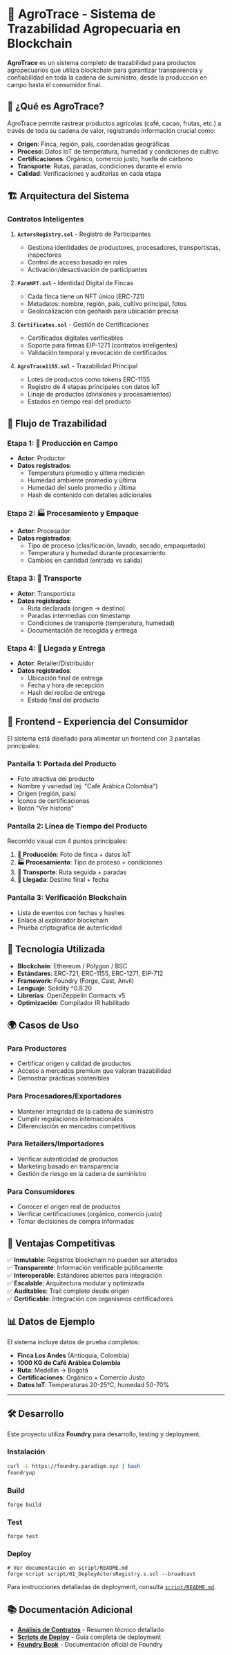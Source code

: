 # 🌱 AgroTrace - Sistema de Trazabilidad Agropecuaria en Blockchain

**AgroTrace** es un sistema completo de trazabilidad para productos agropecuarios que utiliza blockchain para garantizar transparencia y confiabilidad en toda la cadena de suministro, desde la producción en campo hasta el consumidor final.

## 🎯 ¿Qué es AgroTrace?

AgroTrace permite rastrear productos agrícolas (café, cacao, frutas, etc.) a través de toda su cadena de valor, registrando información crucial como:

- **Origen**: Finca, región, país, coordenadas geográficas
- **Proceso**: Datos IoT de temperatura, humedad y condiciones de cultivo
- **Certificaciones**: Orgánico, comercio justo, huella de carbono
- **Transporte**: Rutas, paradas, condiciones durante el envío
- **Calidad**: Verificaciones y auditorías en cada etapa

## 🏗️ Arquitectura del Sistema

### Contratos Inteligentes

1. **`ActorsRegistry.sol`** - Registro de Participantes
   - Gestiona identidades de productores, procesadores, transportistas, inspectores
   - Control de acceso basado en roles
   - Activación/desactivación de participantes

2. **`FarmNFT.sol`** - Identidad Digital de Fincas
   - Cada finca tiene un NFT único (ERC-721)
   - Metadatos: nombre, región, país, cultivo principal, fotos
   - Geolocalización con geohash para ubicación precisa

3. **`Certificates.sol`** - Gestión de Certificaciones
   - Certificados digitales verificables
   - Soporte para firmas EIP-1271 (contratos inteligentes)
   - Validación temporal y revocación de certificados

4. **`AgroTrace1155.sol`** - Trazabilidad Principal
   - Lotes de productos como tokens ERC-1155
   - Registro de 4 etapas principales con datos IoT
   - Linaje de productos (divisiones y procesamientos)
   - Estados en tiempo real del producto

## 🔄 Flujo de Trazabilidad

### Etapa 1: 🌾 Producción en Campo
- **Actor**: Productor
- **Datos registrados**:
  - Temperatura promedio y última medición
  - Humedad ambiente promedio y última
  - Humedad del suelo promedio y última
  - Hash de contenido con detalles adicionales

### Etapa 2: 🏭 Procesamiento y Empaque
- **Actor**: Procesador
- **Datos registrados**:
  - Tipo de proceso (clasificación, lavado, secado, empaquetado)
  - Temperatura y humedad durante procesamiento
  - Cambios en cantidad (entrada vs salida)

### Etapa 3: 🚛 Transporte
- **Actor**: Transportista
- **Datos registrados**:
  - Ruta declarada (origen → destino)
  - Paradas intermedias con timestamp
  - Condiciones de transporte (temperatura, humedad)
  - Documentación de recogida y entrega

### Etapa 4: 🏪 Llegada y Entrega
- **Actor**: Retailer/Distribuidor
- **Datos registrados**:
  - Ubicación final de entrega
  - Fecha y hora de recepción
  - Hash del recibo de entrega
  - Estado final del producto

## 📱 Frontend - Experiencia del Consumidor

El sistema está diseñado para alimentar un frontend con 3 pantallas principales:

### Pantalla 1: Portada del Producto
- Foto atractiva del producto
- Nombre y variedad (ej: "Café Arábica Colombia")
- Origen (región, país)
- Íconos de certificaciones
- Botón "Ver historia"

### Pantalla 2: Línea de Tiempo del Producto
Recorrido visual con 4 puntos principales:
1. **🌾 Producción**: Foto de finca + datos IoT
2. **🏭 Procesamiento**: Tipo de proceso + condiciones
3. **🚛 Transporte**: Ruta seguida + paradas
4. **🏪 Llegada**: Destino final + fecha

### Pantalla 3: Verificación Blockchain
- Lista de eventos con fechas y hashes
- Enlace al explorador blockchain
- Prueba criptográfica de autenticidad

## 🔧 Tecnología Utilizada

- **Blockchain**: Ethereum / Polygon / BSC
- **Estándares**: ERC-721, ERC-1155, ERC-1271, EIP-712
- **Framework**: Foundry (Forge, Cast, Anvil)
- **Lenguaje**: Solidity ^0.8.20
- **Librerías**: OpenZeppelin Contracts v5
- **Optimización**: Compilador IR habilitado

## 🌍 Casos de Uso

### Para Productores
- Certificar origen y calidad de productos
- Acceso a mercados premium que valoran trazabilidad
- Demostrar prácticas sostenibles

### Para Procesadores/Exportadores
- Mantener integridad de la cadena de suministro
- Cumplir regulaciones internacionales
- Diferenciación en mercados competitivos

### Para Retailers/Importadores
- Verificar autenticidad de productos
- Marketing basado en transparencia
- Gestión de riesgo en la cadena de suministro

### Para Consumidores
- Conocer el origen real de productos
- Verificar certificaciones (orgánico, comercio justo)
- Tomar decisiones de compra informadas

## 🚀 Ventajas Competitivas

✅ **Inmutable**: Registros blockchain no pueden ser alterados  
✅ **Transparente**: Información verificable públicamente  
✅ **Interoperable**: Estándares abiertos para integración  
✅ **Escalable**: Arquitectura modular y optimizada  
✅ **Auditables**: Trail completo desde origen  
✅ **Certificable**: Integración con organismos certificadores  

## 📊 Datos de Ejemplo

El sistema incluye datos de prueba completos:
- **Finca Los Andes** (Antioquia, Colombia)
- **1000 KG de Café Arábica Colombia**
- **Ruta**: Medellín → Bogotá
- **Certificaciones**: Orgánico + Comercio Justo
- **Datos IoT**: Temperaturas 20-25°C, humedad 50-70%

---

## 🛠️ Desarrollo

Este proyecto utiliza **Foundry** para desarrollo, testing y deployment.

### Instalación
```bash
curl -L https://foundry.paradigm.xyz | bash
foundryup
```

### Build
```shell
forge build
```

### Test
```shell
forge test
```

### Deploy
```shell
# Ver documentación en script/README.md
forge script script/01_DeployActorsRegistry.s.sol --broadcast
```

Para instrucciones detalladas de deployment, consulta [`script/README.md`](script/README.md).

## 📚 Documentación Adicional

- **[Análisis de Contratos](RESUMEN.md)** - Resumen técnico detallado
- **[Scripts de Deploy](script/README.md)** - Guía completa de deployment
- **[Foundry Book](https://book.getfoundry.sh/)** - Documentación oficial de Foundry